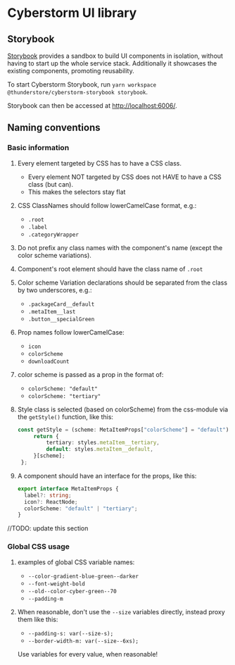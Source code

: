 # Cyberstorm UI library

## Storybook

[Storybook](https://storybook.js.org/docs/react/get-started/introduction)
provides a sandbox to build UI components in isolation, without having to start
up the whole service stack. Additionally it showcases the existing components,
promoting reusability.

To start Cyberstorm Storybook, run `yarn workspace @thunderstore/cyberstorm-storybook storybook`.

Storybook can then be accessed at [http://localhost:6006/](http://localhost:6006/).

## Naming conventions

### Basic information

1. Every element targeted by CSS has to have a CSS class.
   - Every element NOT targeted by CSS does not HAVE to have a CSS class (but can).
   - This makes the selectors stay flat

2. CSS ClassNames should follow lowerCamelCase format, e.g.:
   - `.root`
   - `.label`
   - `.categoryWrapper`
3. Do not prefix any class names with the component's name (except the color scheme variations).

4. Component's root element should have the class name of `.root`

5. Color scheme Variation declarations should be separated from the class by two underscores, e.g.:
   - `.packageCard__default`
   - `.metaItem__last`
   - `.button__specialGreen`

6. Prop names follow lowerCamelCase:
   - `icon`
   - `colorScheme`
   - `downloadCount`

7. color scheme is passed as a prop in the format of:
   - `colorScheme: "default"`
   - `colorScheme: "tertiary"`

8. Style class is selected (based on colorScheme) from the css-module via the `getStyle()` function, like this:
   ```typescript
   const getStyle = (scheme: MetaItemProps["colorScheme"] = "default") => {
        return {
            tertiary: styles.metaItem__tertiary,
            default: styles.metaItem__default,
        }[scheme];
    };
   ```

9. A component should have an interface for the props, like this:
    ```typescript
    export interface MetaItemProps {
      label?: string;
      icon?: ReactNode;
      colorScheme: "default" | "tertiary";
    }
    ```

//TODO: update this section
### Global CSS usage
1. examples of global CSS variable names:
   - `--color-gradient-blue-green--darker`
   - `--font-weight-bold`
   - `--old--color-cyber-green--70`
   - `--padding-m`

2. When reasonable, don't use the `--size` variables directly, instead proxy them like this:
   - `--padding-s: var(--size-s);`
   - `--border-width-m: var(--size--6xs);`

    Use variables for every value, when reasonable!
